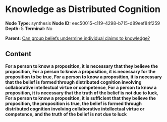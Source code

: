 # Knowledge as Distributed Cognition

**Node Type:** synthesis
**Node ID:** eec50015-c119-4298-b715-d89eef84f259
**Depth:** 5
**Terminal:** No

**Parent:** [Can group beliefs undermine individual claims to knowledge?](can-group-beliefs-undermine-individual-claims-to-knowledge-antithesis-0007ff0a-1e45-4d42-b2dc-3df27469ba01.md)

## Content

**For a person to know a proposition, it is necessary that they believe the proposition**, **For a person to know a proposition, it is necessary for the proposition to be true**, **For a person to know a proposition, it is necessary that the belief is formed through distributed cognition involving collaborative intellectual virtue or competence**, **For a person to know a proposition, it is necessary that the truth of the belief is not due to luck**, **For a person to know a proposition, it is sufficient that they believe the proposition, the proposition is true, the belief is formed through distributed cognition involving collaborative intellectual virtue or competence, and the truth of the belief is not due to luck**
